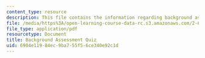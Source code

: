 ```yaml
---
content_type: resource
description: This file contains the information regarding background assessment quiz.
file: /media/https%3A/open-learning-course-data-rc.s3.amazonaws.com/2-627-fundamentals-of-photovoltaics-fall-2013/6904e11984ec9ba755f56ce340e92c1d_MIT2_627F13_lec1_survey.pdf
file_type: application/pdf
resourcetype: Document
title: Background Assessment Quiz
uid: 6904e119-84ec-9ba7-55f5-6ce340e92c1d
---
```

